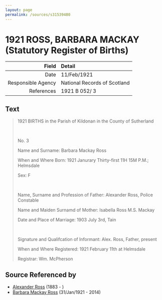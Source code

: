 ```yaml
---
layout: page
permalink: /sources/s31539480
---
```


# 1921 ROSS, BARBARA MACKAY (Statutory Register of Births)

Field | Detail
---:|:---
Date | 11/Feb/1921
Responsible Agency | National Records of Scotland
References | 1921 B 052/ 3

## Text

> 1921 BIRTHS in the Parish of Kildonan in the County of Sutherland
>
> <br/>
>
> No. 3
>
> Name and Surname: Barbara Mackay Ross
>
> When and Where Born: 1921 Janurary Thirty-first 11H 15M P.M.; Helmsdale
>
> Sex: F
>
> <br/>
>
> Name, Surname and Profession of Father: Alexander Ross, Police Constable
>
> Name and Maiden Surnamd of Mother: Isabella Ross M.S. Mackay
>
> Date and Place of Marriage: 1903 July 3rd, Tain
>
> <br/>
>
> Signature and Qualifcation of Informant: Alex. Ross, Father, present
>
> When and Where Registered: 1921 February 11th at Helmsdale
>
> Registrar: Wm. McPherson
>

## Source Referenced by

* [Alexander Ross](../people/@34528442@-alexander-ross-b1883-d.md) (1883 - )
* [Barbara Mackay Ross](../people/@63405204@-barbara-mackay-ross-b1921-1-31-d2014.md) (31/Jan/1921 - 2014)
